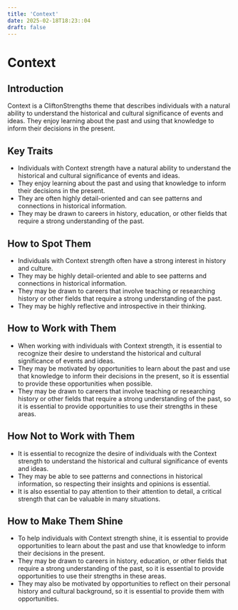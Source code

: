 ```yaml
---
title: 'Context'
date: 2025-02-18T18:23::04
draft: false
---
```


# Context

## Introduction

Context is a CliftonStrengths theme that describes individuals with a natural ability to understand the historical and cultural significance of events and ideas. They enjoy learning about the past and using that knowledge to inform their decisions in the present.

## Key Traits

- Individuals with Context strength have a natural ability to understand the historical and cultural significance of events and ideas.
- They enjoy learning about the past and using that knowledge to inform their decisions in the present.
- They are often highly detail-oriented and can see patterns and connections in historical information.
- They may be drawn to careers in history, education, or other fields that require a strong understanding of the past.

## How to Spot Them

- Individuals with Context strength often have a strong interest in history and culture.
- They may be highly detail-oriented and able to see patterns and connections in historical information.
- They may be drawn to careers that involve teaching or researching history or other fields that require a strong understanding of the past.
- They may be highly reflective and introspective in their thinking.

## How to Work with Them

- When working with individuals with Context strength, it is essential to recognize their desire to understand the historical and cultural significance of events and ideas.
- They may be motivated by opportunities to learn about the past and use that knowledge to inform their decisions in the present, so it is essential to provide these opportunities when possible.
- They may be drawn to careers that involve teaching or researching history or other fields that require a strong understanding of the past, so it is essential to provide opportunities to use their strengths in these areas.

## How Not to Work with Them

- It is essential to recognize the desire of individuals with the Context strength to understand the historical and cultural significance of events and ideas.
- They may be able to see patterns and connections in historical information, so respecting their insights and opinions is essential.
- It is also essential to pay attention to their attention to detail, a critical strength that can be valuable in many situations.

## How to Make Them Shine

- To help individuals with Context strength shine, it is essential to provide opportunities to learn about the past and use that knowledge to inform their decisions in the present.
- They may be drawn to careers in history, education, or other fields that require a strong understanding of the past, so it is essential to provide opportunities to use their strengths in these areas.
- They may also be motivated by opportunities to reflect on their personal history and cultural background, so it is essential to provide them with opportunities.
